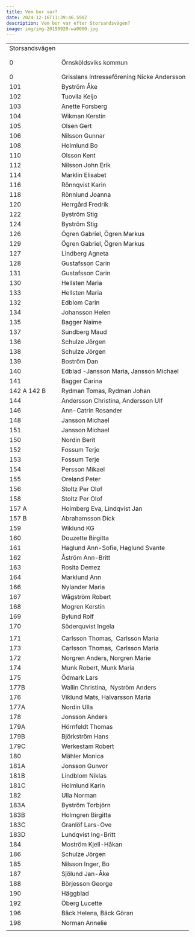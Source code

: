 ```yaml
---
title: Vem bor var?
date: 2024-12-16T11:39:46.598Z
description: Vem bor var efter Storsandsvägen?
image: img/img-20190920-wa0000.jpg
---
```

|                    |                                            |
| ------------------ | ------------------------------------------ |
| Storsandsvägen     |                                            |
|                    |                                            |
|                    |                                            |
| 0                  | Örnsköldsviks kommun                       |
|                    |                                            |
|                    |                                            |
| 0                  | Grisslans Intresseförening Nicke Andersson |
| 101                | Byström Åke                                |
| 102                | Tuovila Keijo                              |
| 103                | Anette Forsberg                            |
| 104                | Wikman Kerstin                             |
| 105                | Olsen Gert                                 |
| 106                | Nilsson Gunnar                             |
| 108                | Holmlund Bo                                |
| 110                | Olsson Kent                                |
| 112                | Nilsson John Erik                          |
| 114                | Marklin Elisabet                           |
| 116                | Rönnqvist Karin                            |
| 118                | Rönnlund Joanna                            |
| 120                | Herrgård Fredrik                           |
| 122                | Byström Stig                               |
| 124                | Byström Stig                               |
| 126                | Ögren Gabriel, Ögren Markus                |
| 129                | Ögren Gabriel, Ögren Markus                |
| 127                | Lindberg Agneta                            |
| 128                | Gustafsson Carin                           |
| 131                | Gustafsson Carin                           |
| 130                | Hellsten Maria                             |
| 133                | Hellsten Maria                             |
| 132                | Edblom Carin                               |
| 134                | Johansson Helen                            |
| 135                | Bagger Naime                               |
| 137                | Sundberg Maud                              |
| 136                | Schulze Jörgen                             |
| 138                | Schulze Jörgen                             |
| 139                | Boström Dan                                |
| 140                | Edblad -Jansson Maria, Jansson Michael     |
| 141                | Bagger Carina                              |
| 142 A 142 B        | Rydman Tomas, Rydman Johan                 |
| 144                | Andersson Christina, Andersson Ulf         |
| 146                | Ann-Catrin Rosander                        |
| 148                | J﻿ansson Michael                           |
| 151                | Jansson Michael                            |
| 150                | Nordin Berit                               |
| 152                | Fossum Terje                               |
| 153                | Fossum Terje                               |
| 154                | Persson Mikael                             |
| 155                | Oreland Peter                              |
| 156                | Stoltz Per Olof                            |
| 158                | Stoltz Per Olof                            |
| 157 A              | Holmberg Eva, Lindqvist Jan                |
| 157 B              | Abrahamsson Dick                           |
| 159                | Wiklund KG                                 |
| 160                | Douzette Birgitta                          |
| 161                | Haglund Ann-Sofie, Haglund Svante          |
| 162                | Åström Ann-Britt                           |
| 163                | Rosita Demez                               |
| 164                | Marklund Ann                               |
| 166                | Nylander Maria                             |
| 167                | Wågström Robert                            |
| 168                | Mogren Kerstin                             |
| 169                | Bylund Rolf                                |
| 170                | Söderquvist Ingela                         |
|                    |                                            |
| 171                | Carlsson Thomas,  Carlsson Maria           |
| 173                | Carlsson Thomas,  Carlsson Maria           |
| 172                | Norgren Anders, Norgren Marie              |
| 174                | Munk Robert, Munk Maria                    |
| 175                | Ödmark Lars                                |
| 177B               | Wallin Christina,  Nyström Anders          |
| 176                | Viklund Mats, Halvarsson Maria             |
| 177A               | Nordin Ulla                                |
| 178                | Jonsson Anders                             |
| 179A               | Hörnfeldt Thomas                           |
| 179B               | Björkström Hans                            |
| 179C               | Werkestam Robert                           |
| 180                | Mähler Monica                              |
| 181A               | Jonsson Gunvor                             |
| 181B               | Lindblom Niklas                            |
| 181C               | Holmlund Karin                             |
| 182                | Ulla Norman                                |
| 183A               | B﻿yström Torbjörn                          |
| 183B               | Holmgren Birgitta                          |
| 183C               | Granlöf Lars-Ove                           |
| 183D               | Lundqvist Ing-Britt                        |
| 184                | M﻿oström Kjell-Håkan                       |
| 186                | Schulze Jörgen                             |
| 185                | Nilsson Inger, Bo                          |
| 187                | Sjölund Jan-Åke                            |
| 188                | Börjesson George                           |
| 190                | Häggblad                                   |
| 192                | Öberg Lucette                              |
| 196                | Bäck Helena, Bäck Göran                    |
| 198                | Norman Annelie                             |
| <!--EndFragment--> |                                            |